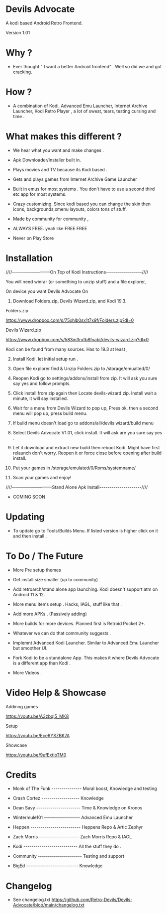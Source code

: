 # Devils Advocate
A kodi based Android Retro Frontend.

Version 1.01 

# Why ? 

- Ever thought " I want a better Android  frontend" . Well so did we and got cracking. 

# How ? 

- A combination of Kodi, Advanced Emu Launcher, Internet Archive Launcher, Kodi Retro Player , a lot of sweat, tears, testing cursing and time .

# What makes this different ? 

- We hear what you want and make changes . 

- Apk Downloader/Installer built in.

- Plays movies and TV because its Kodi based .

- Gets and plays games from Internet Archive Game Launcher 

- Built in emus for most systems . You don't have to use a second third etc app for most systems.

- Crazy customizing.  Since kodi based you can change the skin then icons, backgrounds,xmenu layouts, colors tons of stuff. 

- Made by community for community , 

- ALWAYS FREE. yeah like FREE FREE 

- Never on Play Store 

# Installation 

////-------------------On Top of Kodi Instructions------------------////

You will need winrar (or something to unzip stuff) and a file explorer, 

On device you want Devils Advocate On 

1. Download Folders.zip, Devils Wizard.zip, and Kodi 19.3.

Folders.zip 

https://www.dropbox.com/s/75xhlb0sx1t7x9f/Folders.zip?dl=0

Devils Wizard.zip

https://www.dropbox.com/s/583m3rxfb8fvabj/devils-wizard.zip?dl=0

Kodi can be found from many sources. Has to 19.3 at least , 

2. Install Kodi. let initial setup run .

3. Open file explorer find & Unzip Folders.zip to /storage/emualted/0/

4. Reopen Kodi go to settings/addons/install from zip. It will ask you sure say yes and follow prompts.

5. Click install from zip again then Locate devils-wizard.zip. Install wait a minute, it will say installed. 

6. Wait for a menu from Devils Wizard to pop up, Press ok, then a second menu will pop up, press build menu.

7. If build menu doesn't load go to addons/all/devils wizard/build menu

8. Select Devils Advocate V1.01, click install. It will ask are you sure say yes . 

9. Let it download and extract new build then reboot Kodi. Might have first relaunch don't worry. Reopen it or force close before opening after build install. 

10. Put your games in /storage/emulated/0/Roms/systemname/

11. Scan your games and enjoy!

////--------------------Stand Alone Apk Install---------------------////

- COMING SOON 

# Updating 

- To update go to Tools/Builds Menu. If listed version is higher click on it and then install .

# To Do / The Future

- More Pre setup themes

- Get install size smaller (up to community)

- Add retroarch/stand alone app launching. Kodi doesn't support atm on Android 11 & 12. 

- More menu items setup . Hacks, IAGL, stuff like that .

- Add more APKs . (Passively adding)

- More builds for more devices. Planned first is Retroid Pocket 2+.

- Whatever we can do that community suggests .

- Implemnt Advanced Kodi Launcher. Similar to Advanced Emu Launcher but smoother UI.

- Fork Kodi to be a standalone App. This makes it where Devils Advocate is a different app than Kodi . 

- More Videos .

# Video Help & Showcase

Addinng games 

https://youtu.be/A3zbqI5_MK8

Setup 

https://youtu.be/Ece6YSZBK7A

Showcase

https://youtu.be/9ufExtloTM0


# Credits

- Monk of The Funk --------------- Moral boost, Knowledge and testing 

- Crash Cortez ------------------- Knowledge

- Dean Savy ---------------------- Time & Knowledge on Kronos

- Wintermule101 ------------------ Advanced Emu Launcher 

- Heppen ------------------------- Heppens Repo & Artic Zephyr 

- Zach Morris -------------------- Zach Morris Repo & IAGL

- Kodi --------------------------- All the stuff they do .

- Community ---------------------- Testing and support 

- BigEd -------------------------- Knowledge 

# Changelog

- See changelog.txt https://github.com/Retro-Devils/Devils-Advocate/blob/main/changelog.txt

